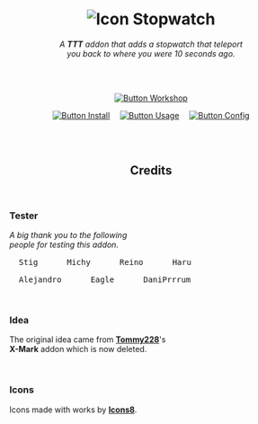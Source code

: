 
<div align = center>

# ![Icon] Stopwatch

*A **TTT** addon that adds a stopwatch that teleport* <br>
*you back to where you were 10 seconds ago.*

<br>
<br>

[![Button Workshop]][Workshop]

[![Button Install]][Install]   
[![Button Usage]][Usage]   
[![Button Config]][Config]

<br>
<br>

## Credits

</div>

<br>

### Tester

*A big thank you to the following* <br>
*people for testing this addon.*

<kbd>  Stig  </kbd>   
<kbd>  Michy  </kbd>   
<kbd>  Reino  </kbd>   
<kbd>  Haru  </kbd>

<kbd>  Alejandro  </kbd>   
<kbd>  Eagle  </kbd>   
<kbd>  DaniPrrrum  </kbd>

<br>

### Idea

The original idea came from **[Tommy228]**'s <br>
**X-Mark** addon which is now deleted.

<br>

### Icons

Icons made with works by **[Icons8]**.

<br>


<!----------------------------------------------------------------------------->

[Workshop]: https://steamcommunity.com/sharedfiles/filedetails/?id=2599563790
[Tommy228]: https://github.com/Tommy228/
[Icons8]: https://icons8.com/
[Icon]: https://i.imgur.com/DKpabMV.png

[Install]: Documentation/Installation.md
[Config]: Documentation/Configuration.md
[Usage]: Documentation/Usage.md


<!---------------------------------[ Buttons ]--------------------------------->

[Button Workshop]: https://img.shields.io/badge/Steam_Workshop-000000?style=for-the-badge&logoColor=white&logo=Steam
[Button Install]: https://img.shields.io/badge/Manual_Installation-EF2D5E?style=for-the-badge&logoColor=white&logo=DocuSign
[Button Config]: https://img.shields.io/badge/Configuration-428813?style=for-the-badge&logoColor=white&logo=GoogleSearchConsole
[Button Usage]: https://img.shields.io/badge/Usage-0085CA?style=for-the-badge&logoColor=white&logo=GitBook
